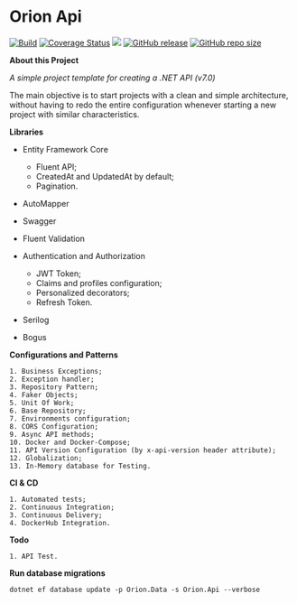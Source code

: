 # **Orion Api**

[![Build](https://github.com/vanderlan/Orion-Api/actions/workflows/sonar.yml/badge.svg)](https://github.com/vanderlan/Orion-Api/actions/workflows/sonar.yml) 
[![Coverage Status](https://coveralls.io/repos/github/vanderlan/Orion-Api/badge.svg)](https://coveralls.io/github/vanderlan/Orion-Api) <a href="https://codeclimate.com/github/vanderlan/Orion-Api/maintainability"><img src="https://api.codeclimate.com/v1/badges/692bddf02255681fe599/maintainability" /></a> 
[![GitHub release](https://img.shields.io/github/release/vanderlan/Orion-Api.svg)](https://GitHub.com/vanderlan/Orion-Api/) 
[![GitHub repo size](https://img.shields.io/github/repo-size/vanderlan/Orion-Api)](https://github.com/vanderlan/Orion-Api)

**About this Project**

*A simple project template for creating a .NET API (v7.0)*

The main objective is to start projects with a clean and simple architecture, without having to redo the entire configuration whenever starting a new project with similar characteristics.

**Libraries**

+ Entity Framework Core
	+ Fluent API;
	+ CreatedAt and UpdatedAt by default;
	+ Pagination.

+ AutoMapper
+ Swagger
+ Fluent Validation
+ Authentication and Authorization
	+ JWT Token;
	+ Claims and profiles configuration;
	+ Personalized decorators;
	+ Refresh Token.

+ Serilog
+ Bogus

**Configurations and Patterns**

	1. Business Exceptions;
	2. Exception handler;
	3. Repository Pattern;
	4. Faker Objects;
	5. Unit Of Work;
	6. Base Repository;
	7. Environments configuration;
	8. CORS Configuration;
	9. Async API methods;
	10. Docker and Docker-Compose;
	11. API Version Configuration (by x-api-version header attribute);
	12. Globalization;
	13. In-Memory database for Testing.

**CI & CD**

	1. Automated tests;
	2. Continuous Integration;
	3. Continuous Delivery;
	4. DockerHub Integration.

**Todo**

	1. API Test.

**Run database migrations**
	
	dotnet ef database update -p Orion.Data -s Orion.Api --verbose